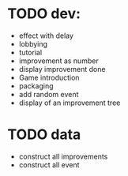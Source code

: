 # TODO dev: 
* effect with delay
* lobbying
* tutorial
* improvement as number
* display improvement done
* Game introduction
* packaging
* add random event
* display of an improvement tree

# TODO data
* construct all improvements
* construct all event